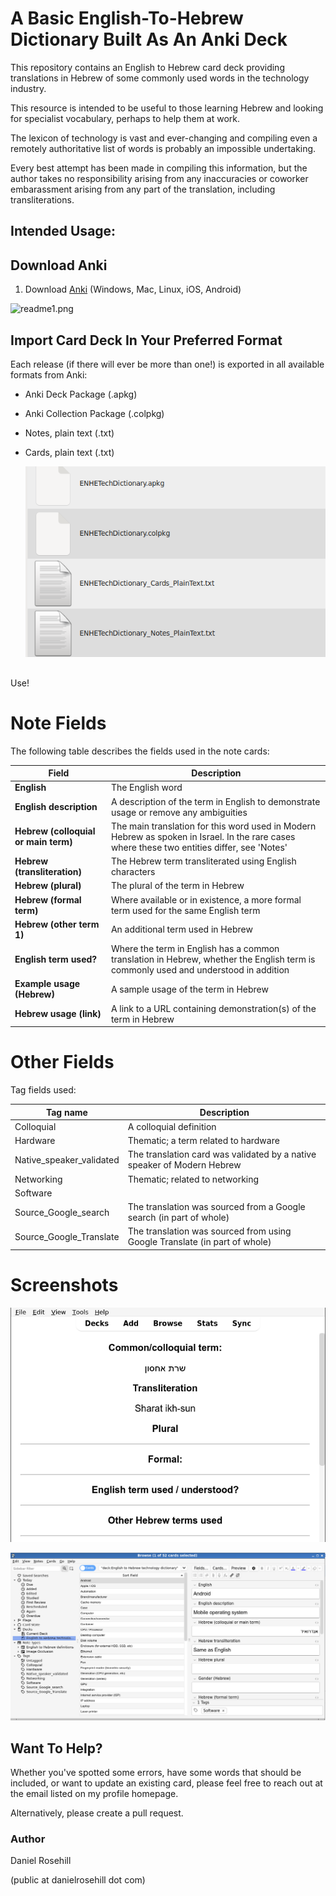 # A Basic English-To-Hebrew Dictionary Built As An Anki Deck

This repository contains an English to Hebrew card deck providing translations in Hebrew of some commonly used words in the technology industry.

This resource is intended to be useful to those learning Hebrew and looking for specialist vocabulary, perhaps to help them at work. 

The lexicon of technology is vast and ever-changing and compiling even a remotely authoritative list of words is probably an impossible undertaking. 

Every best attempt has been made in compiling this information, but the author takes no responsibility arising from any inaccuracies or coworker embarassment arising from any part of the translation, including transliterations.

## Intended Usage:

## Download Anki

1. Download [Anki](https://apps.ankiweb.net/) (Windows, Mac, Linux, iOS, Android)

![readme1.png](/home/daniel/Git/ENHETechDictionary/images/readme1.png)

## Import Card Deck In Your Preferred Format

Each release (if there will ever be more than one!) is exported in all available formats from Anki:

- Anki Deck Package (.apkg)

- Anki Collection Package (.colpkg)

- Notes, plain text (.txt)

- Cards, plain text (.txt)
  
  
  
  ![readme2.png](https://github.com/danielrosehill/ENHETechDictionary/blob/master/images/readme2.png)

## 

Use!

# Note Fields

The following table describes the fields used in the note cards:

| Field                                | Description                                                                                                                                  |
| ------------------------------------ | -------------------------------------------------------------------------------------------------------------------------------------------- |
| **English**                          | The English word                                                                                                                             |
| **English description**              | A description of the term in English to demonstrate usage or remove any ambiguities                                                          |
| **Hebrew (colloquial or main term)** | The main translation for this word used in Modern Hebrew as spoken in Israel. In the rare cases where these two entities differ, see 'Notes' |
| **Hebrew (transliteration)**         | The Hebrew term transliterated using English characters                                                                                      |
| **Hebrew (plural)**                  | The plural of the term in Hebrew                                                                                                             |
| **Hebrew (formal term)**             | Where available or in existence, a more formal term used for the same English term                                                           |
| **Hebrew (other term 1)**            | An additional term used in Hebrew                                                                                                            |
| **English term used?**               | Where the term in English has a common translation in Hebrew, whether the English term is commonly used and understood in addition           |
| **Example usage (Hebrew)**           | A sample usage of the term in Hebrew                                                                                                         |
| **Hebrew usage (link)**              | A link to a URL containing demonstration(s) of the term in Hebrew                                                                            |

# Other Fields

Tag fields used:

| **Tag name**             | Description                                                                |
| ------------------------ | -------------------------------------------------------------------------- |
| Colloquial               | A colloquial definition                                                    |
| Hardware                 | Thematic; a term related to hardware                                       |
| Native_speaker_validated | The translation card was validated by a native speaker of Modern Hebrew    |
| Networking               | Thematic; related to networking                                            |
| Software                 |                                                                            |
| Source_Google_search     | The translation was sourced from a Google search (in part of whole)        |
| Source_Google_Translate  | The translation was sourced from using Google Translate (in part of whole) |

# Screenshots

![readme3.png](https://github.com/danielrosehill/ENHETechDictionary/blob/master/images/readme3.png)

![readme4.png](https://github.com/danielrosehill/ENHETechDictionary/blob/master/images/readme4.png)

## Want To Help?

Whether you've spotted some errors, have some words that should be included, or want to update an existing card, please feel free to reach out at the email listed on my profile homepage.

Alternatively, please create a pull request.

### Author

Daniel Rosehill

(public at danielrosehill dot com)
